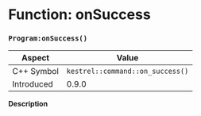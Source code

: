 
# Function: onSuccess
### `Program:onSuccess()`

| Aspect | Value |
| --- | --- |
| C++ Symbol | `kestrel::command::on_success()` |
| Introduced | 0.9.0 |

**Description**



